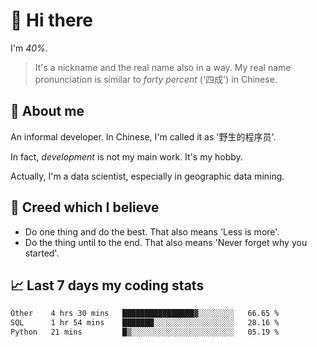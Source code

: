 # 👋 Hi there

I'm *40%*.

> It's a nickname and the real name also in a way.
> My real name pronunciation is similar to *forty percent* ('四成') in Chinese.

## :speech_balloon: About me

An informal developer. In Chinese, I'm called it as '野生的程序员'.

In fact, _development_ is not my main work. It's my hobby.

Actually, I'm a data scientist, especially in geographic data mining.

## :see_no_evil: Creed which I believe

- Do one thing and do the best. That also means 'Less is more'.
- Do the thing until to the end. That also means 'Never forget why you started'.

## :chart_with_upwards_trend: Last 7 days my coding stats

<!--START_SECTION:waka-->

```txt
Other    4 hrs 30 mins   ████████████████▓░░░░░░░░   66.65 %
SQL      1 hr 54 mins    ███████░░░░░░░░░░░░░░░░░░   28.16 %
Python   21 mins         █▒░░░░░░░░░░░░░░░░░░░░░░░   05.19 %
```

<!--END_SECTION:waka-->
